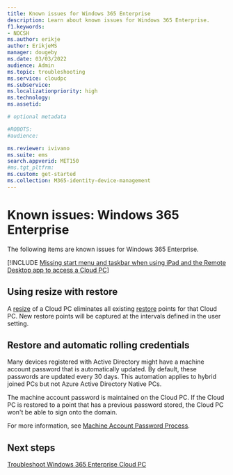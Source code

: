 ```yaml
---
title: Known issues for Windows 365 Enterprise
description: Learn about known issues for Windows 365 Enterprise.
f1.keywords:
- NOCSH
ms.author: erikje
author: ErikjeMS
manager: dougeby
ms.date: 03/03/2022
audience: Admin
ms.topic: troubleshooting
ms.service: cloudpc
ms.subservice:
ms.localizationpriority: high
ms.technology:
ms.assetid: 

# optional metadata

#ROBOTS:
#audience:

ms.reviewer: ivivano
ms.suite: ems
search.appverid: MET150
#ms.tgt_pltfrm:
ms.custom: get-started
ms.collection: M365-identity-device-management
---
```


# Known issues: Windows 365 Enterprise

The following items are known issues for Windows 365 Enterprise.

[!INCLUDE [Missing start menu and taskbar when using iPad and the Remote Desktop app to access a Cloud PC](../includes/known-issues.md)]

## Using resize with restore

A [resize](resize-cloud-pc.md) of a Cloud PC eliminates all existing [restore](restore-overview.md) points for that Cloud PC. New restore points will be captured at the intervals defined in the user setting.

## Restore and automatic rolling credentials

Many devices registered with Active Directory might have a machine account password that is automatically updated. By default, these passwords are updated every 30 days. This automation applies to hybrid joined PCs but not Azure Active Directory Native PCs.

The machine account password is maintained on the Cloud PC. If the Cloud PC is restored to a point that has a previous password stored, the Cloud PC won't be able to sign onto the domain.

For more information, see [Machine Account Password Process](https://techcommunity.microsoft.com/t5/ask-the-directory-services-team/machine-account-password-process/ba-p/396026).

## Next steps

[Troubleshoot Windows 365 Enterprise Cloud PC](troubleshooting.md)
